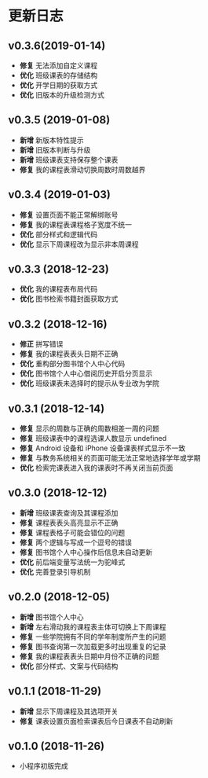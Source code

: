 # 更新日志

## v0.3.6(2019-01-14)
- **修复** 无法添加自定义课程
- **优化** 班级课表的存储结构
- **优化** 开学日期的获取方式
- **优化** 旧版本的升级检测方式

## v0.3.5 (2019-01-08)
- **新增** 新版本特性提示
- **新增** 旧版本判断与升级
- **新增** 班级课表支持保存整个课表
- **修复** 我的课程表滑动切换周数时周数越界

## v0.3.4 (2019-01-03)
- **修复** 设置页面不能正常解绑账号
- **修复** 我的课程表课程格子宽度不统一
- **优化** 部分样式和逻辑代码
- **优化** 显示下周课程改为显示非本周课程

## v0.3.3 (2018-12-23)
- **优化** 我的课程表布局代码
- **优化** 图书检索书籍封面获取方式

## v0.3.2 (2018-12-16)
- **修正** 拼写错误
- **修复** 我的课程表表头日期不正确
- **优化** 重构部分图书馆个人中心代码
- **优化** 图书馆个人中心借阅历史开启分页显示
- **优化** 班级课表未选择时的提示从专业改为学院

## v0.3.1 (2018-12-14)
- **修复** 显示的周数与正确的周数相差一周的问题
- **修复** 班级课表中的课程选课人数显示 undefined
- **修复** Android 设备和 iPhone 设备课表样式显示不一致
- **修复** 与教务系统相关的页面可能无法正常地选择学年或学期
- **优化** 检索完课表进入我的课表时不再关闭当前页面

## v0.3.0 (2018-12-12)
- **新增** 班级课表查询及其课程添加
- **修复** 课程表表头高亮显示不正确
- **修复** 课程表格子可能会错位的问题
- **修复** 两个逻辑与写成一个逗号的错误
- **修复** 图书馆个人中心操作后信息未自动更新
- **优化** 前后端变量写法统一为驼峰式
- **优化** 完善登录引导机制

## v0.2.0 (2018-12-05)
- **新增** 图书馆个人中心
- **新增** 左右滑动我的课程表主体可切换上下周课程
- **修复** 一些学院拥有不同的学年制度所产生的问题
- **修复** 图书查询第一次加载更多时出现重复的记录
- **修复** 我的课程表表头日期中月份不正确的问题
- **优化** 部分样式、文案与代码结构

## v0.1.1 (2018-11-29)
- **新增** 显示下周课程及其选项开关
- **修复** 课表设置页面检索课表后今日课表不自动刷新

## v0.1.0 (2018-11-26)
- 小程序初版完成